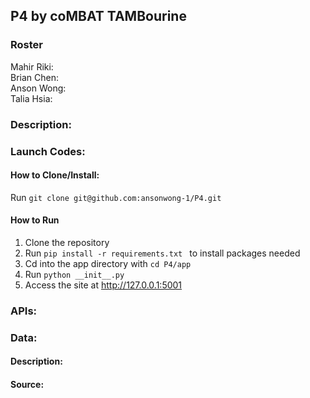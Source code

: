 ## P4 by coMBAT TAMBourine

### Roster
Mahir Riki:  
Brian Chen:  
Anson Wong:  
Talia Hsia:  

### Description:
 
### Launch Codes: 
#### How to Clone/Install:
Run ```git clone git@github.com:ansonwong-1/P4.git```
#### How to Run
1. Clone the repository
2. Run  ```pip install -r requirements.txt ``` to install packages needed
3. Cd into the app directory with ```cd P4/app```
4. Run ```python __init__.py```
5. Access the site at http://127.0.0.1:5001
### APIs: 

### Data: 
#### Description:
#### Source: 
